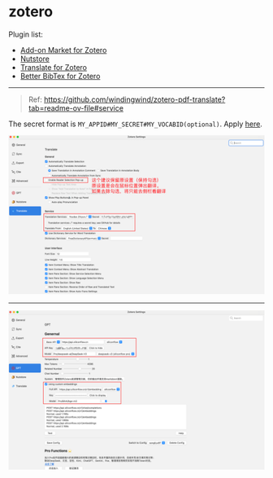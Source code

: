 # zotero

Plugin list:

- [Add-on Market for Zotero](https://github.com/syt2/zotero-addons)
- [Nutstore](https://github.com/nutstore/zotero-plugin-nutstore)
- [Translate for Zotero](https://github.com/windingwind/zotero-pdf-translate)
- [Better BibTex for Zotero](https://github.com/retorquere/zotero-better-bibtex)

---

> Ref: <https://github.com/windingwind/zotero-pdf-translate?tab=readme-ov-file#service>

The secret format is `MY_APPID#MY_SECRET#MY_VOCABID(optional)`. Apply [here](https://ai.youdao.com/console).

![](assets/zotero/2025-07-06-13-43-45.png)

---

![](assets/zotero/2025-07-06-13-45-01.png)
